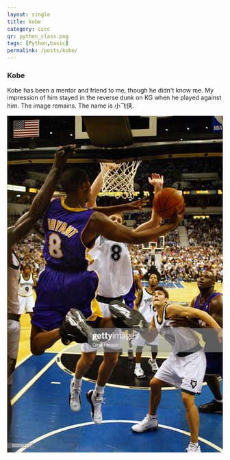 ```yaml
---
layout: single
title: kobe
category: cccc
qr: python_class.png
tags: [Python,basic]
permalink: /posts/kobe/
---
```


### Kobe
Kobe has been a mentor and friend to me, though he didn't know me. My impression of him stayed in the reverse dunk on KG when he played against him. The image remains. The name is 小飞侠. 
<!-- (https://github.com/Dark417/dark417.github.io/blob/master/images/kbreversedunk.jpg) -->
![Pipeline](/images/kbreversedunk.jpg)